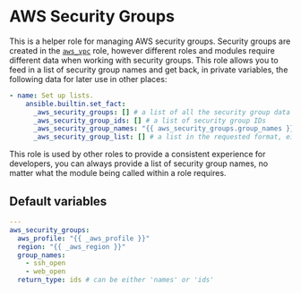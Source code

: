 # AWS Security Groups
This is a helper role for managing AWS security groups. Security groups are created in the [`aws_vpc`](https://github.com/codeenigma/ce-provision/tree/2.x/roles/aws/aws_vpc) role, however different roles and modules require different data when working with security groups. This role allows you to feed in a list of security group names and get back, in private variables, the following data for later use in other places:

```yaml
- name: Set up lists.
    ansible.builtin.set_fact:
      _aws_security_groups: [] # a list of all the security group data requested
      _aws_security_group_ids: [] # a list of security group IDs
      _aws_security_group_names: "{{ aws_security_groups.group_names }}" # a list of security group names (in a new var for consistency)
      _aws_security_group_list: [] # a list in the requested format, either a list of names or a list of IDs, so allow for calling a consistent variable name
```

This role is used by other roles to provide a consistent experience for developers, you can always provide a list of security group names, no matter what the module being called within a role requires.

<!--TOC-->
<!--ENDTOC-->

<!--ROLEVARS-->
## Default variables
```yaml
---
aws_security_groups:
  aws_profile: "{{ _aws_profile }}"
  region: "{{ _aws_region }}"
  group_names:
    - ssh_open
    - web_open
  return_type: ids # can be either 'names' or 'ids'

```

<!--ENDROLEVARS-->
